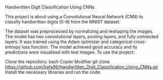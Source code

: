 Handwritten Digit Classification Using CNNs

This project is about using a Convolutional Neural Network (CNN) to classify handwritten digits (0-9) from the MNIST dataset.

The dataset was preprocessed by normalizing and reshaping the images.
The model has two convolutional layers, pooling layers, and fully connected layers.
It was trained using the Adam optimizer and categorical cross-entropy loss function.
The model achieved good accuracy and its predictions were visualized with test images.
To use the project:

Clone the repository:
bash
Copier
Modifier
git clone https://github.com/hafs96/Handwritten_Digit_Classification_Using_CNNs.git
Install the necessary libraries and run the code.
